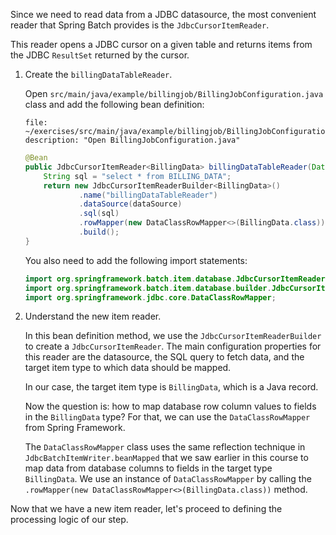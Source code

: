 Since we need to read data from a JDBC datasource, the most convenient reader that Spring Batch provides is the `JdbcCursorItemReader`.

This reader opens a JDBC cursor on a given table and returns items from the JDBC `ResultSet` returned by the cursor.

1. Create the `billingDataTableReader`.

   Open `src/main/java/example/billingjob/BillingJobConfiguration.java` class and add the following bean definition:

   ```editor:open-file
   file: ~/exercises/src/main/java/example/billingjob/BillingJobConfiguration.java
   description: "Open BillingJobConfiguration.java"
   ```

   ```java
   @Bean
   public JdbcCursorItemReader<BillingData> billingDataTableReader(DataSource dataSource) {
       String sql = "select * from BILLING_DATA";
       return new JdbcCursorItemReaderBuilder<BillingData>()
               .name("billingDataTableReader")
               .dataSource(dataSource)
               .sql(sql)
               .rowMapper(new DataClassRowMapper<>(BillingData.class))
               .build();
   }
   ```

   You also need to add the following import statements:

   ```java
   import org.springframework.batch.item.database.JdbcCursorItemReader;
   import org.springframework.batch.item.database.builder.JdbcCursorItemReaderBuilder;
   import org.springframework.jdbc.core.DataClassRowMapper;
   ```

1. Understand the new item reader.

   In this bean definition method, we use the `JdbcCursorItemReaderBuilder` to create a `JdbcCursorItemReader`. The main configuration properties for this reader are the datasource, the SQL query to fetch data, and the target item type to which data should be mapped.

   In our case, the target item type is `BillingData`, which is a Java record.

   Now the question is: how to map database row column values to fields in the `BillingData` type? For that, we can use the `DataClassRowMapper` from Spring Framework.

   The `DataClassRowMapper` class uses the same reflection technique in `JdbcBatchItemWriter.beanMapped` that we saw earlier in this course to map data from database columns to fields in the target type `BillingData`. We use an instance of `DataClassRowMapper` by calling the `.rowMapper(new DataClassRowMapper<>(BillingData.class))` method.

Now that we have a new item reader, let's proceed to defining the processing logic of our step.

